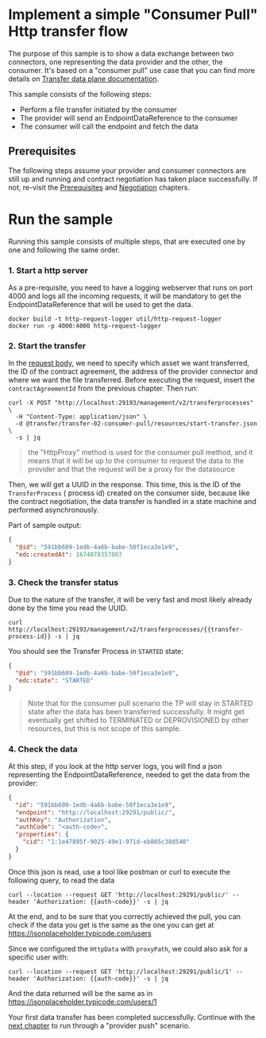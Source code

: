# Implement a simple "Consumer Pull" Http transfer flow

The purpose of this sample is to show a data exchange between two connectors, one representing the
data provider and the other, the consumer. It's based on a "consumer pull" use case that you can find
more details
on [Transfer data plane documentation](https://github.com/eclipse-edc/Connector/tree/main/extensions/control-plane/transfer/transfer-data-plane).

This sample consists of the following steps:

* Perform a file transfer initiated by the consumer
* The provider will send an EndpointDataReference to the consumer
* The consumer will call the endpoint and fetch the data

## Prerequisites

The following steps assume your provider and consumer connectors are still up and running and contract
negotiation has taken place successfully.
If not, re-visit the [Prerequisites](../transfer-00-prerequisites/README.md)
and [Negotiation](../transfer-01-negotiation/README.md) chapters.

# Run the sample

Running this sample consists of multiple steps, that are executed one by one and following the same
order.

### 1. Start a http server

As a pre-requisite, you need to have a logging webserver that runs on port 4000 and logs all the incoming requests, it will
be mandatory to get the EndpointDataReference that will be used to get the data.

```shell
docker build -t http-request-logger util/http-request-logger
docker run -p 4000:4000 http-request-logger
```

### 2. Start the transfer

In the [request body](resources/start-transfer.json), we need to specify which asset we want transferred, the ID of the contract agreement, the address of the
provider connector and where we want the file transferred.
Before executing the request, insert the `contractAgreementId` from the previous chapter. Then run:

```shell
curl -X POST "http://localhost:29193/management/v2/transferprocesses" \
  -H "Content-Type: application/json" \
  -d @transfer/transfer-02-consumer-pull/resources/start-transfer.json \
  -s | jq
```

> the "HttpProxy" method is used for the consumer pull method, and it means that it will be up to
> the consumer to request the data to the provider and that the request will be a proxy for the
> datasource

Then, we will get a UUID in the response. This time, this is the ID of the `TransferProcess` (
process id) created on the consumer
side, because like the contract negotiation, the data transfer is handled in a state machine and
performed asynchronously.

Part of sample output:

```json
{
  "@id": "591bb609-1edb-4a6b-babe-50f1eca3e1e9",
  "edc:createdAt": 1674078357807
}
```

### 3. Check the transfer status

Due to the nature of the transfer, it will be very fast and most likely already done by the time you
read the UUID.

```shell
curl http://localhost:29193/management/v2/transferprocesses/{{transfer-process-id}} -s | jq
```

You should see the Transfer Process in `STARTED` state: 

```json
{
  "@id": "591bb609-1edb-4a6b-babe-50f1eca3e1e9",
  "edc:state": "STARTED"
}
```

> Note that for the consumer pull scenario the TP will stay in STARTED state after the data has been transferred successfully.
> It might get eventually get shifted to TERMINATED or DEPROVISIONED by other resources, but this is not scope of this sample.

### 4. Check the data

At this step, if you look at the http server logs, you will find a json representing the EndpointDataReference, needed
to get the data from the provider:

```json
{
  "id": "591bb609-1edb-4a6b-babe-50f1eca3e1e9",
  "endpoint": "http://localhost:29291/public/",
  "authKey": "Authorization",
  "authCode": "<auth-code>",
  "properties": {
    "cid": "1:1e47895f-9025-49e1-971d-eb865c38d540"
  }
}
```

Once this json is read, use a tool like postman or curl to execute the following query, to read the data

```shell
curl --location --request GET 'http://localhost:29291/public/' --header 'Authorization: {{auth-code}}' -s | jq
```

At the end, and to be sure that you correctly achieved the pull, you can check if the data you get
is the same as the one you can get at https://jsonplaceholder.typicode.com/users

Since we configured the `HttpData` with `proxyPath`, we could also ask for a specific user with:

```shell
curl --location --request GET 'http://localhost:29291/public/1' --header 'Authorization: {{auth-code}}' -s | jq
```

And the data returned will be the same as in https://jsonplaceholder.typicode.com/users/1

Your first data transfer has been completed successfully.
Continue with the [next chapter](../transfer-03-provider-push/README.md) to run through a "provider push" scenario.